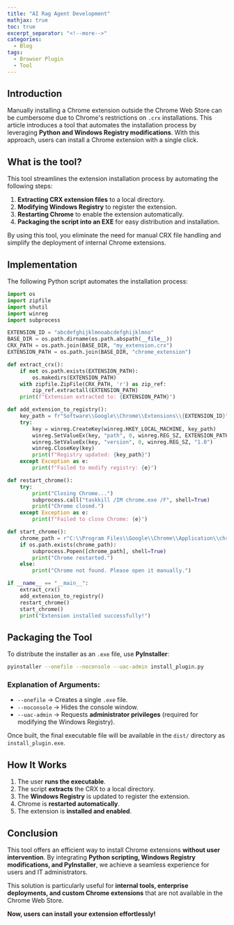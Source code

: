 ```yaml
---
title: "AI Rag Agent Development"
mathjax: true
toc: true
excerpt_separator: "<!--more-->"
categories:
  - Blog
tags:
  - Browser Plugin
  - Tool
---
```


## Introduction

Manually installing a Chrome extension outside the Chrome Web Store can be cumbersome due to Chrome's restrictions on `.crx` installations. This article introduces a tool that automates the installation process by leveraging **Python and Windows Registry modifications**. With this approach, users can install a Chrome extension with a single click.

## What is the tool?

This tool streamlines the extension installation process by automating the following steps:
1. **Extracting CRX extension files** to a local directory.
2. **Modifying Windows Registry** to register the extension.
3. **Restarting Chrome** to enable the extension automatically.
4. **Packaging the script into an EXE** for easy distribution and installation.

By using this tool, you eliminate the need for manual CRX file handling and simplify the deployment of internal Chrome extensions.

## Implementation

The following Python script automates the installation process:

```python
import os
import zipfile
import shutil
import winreg
import subprocess

EXTENSION_ID = "abcdefghijklmnoabcdefghijklmno"
BASE_DIR = os.path.dirname(os.path.abspath(__file__))
CRX_PATH = os.path.join(BASE_DIR, "my_extension.crx")
EXTENSION_PATH = os.path.join(BASE_DIR, "chrome_extension")

def extract_crx():
    if not os.path.exists(EXTENSION_PATH):
        os.makedirs(EXTENSION_PATH)
    with zipfile.ZipFile(CRX_PATH, 'r') as zip_ref:
        zip_ref.extractall(EXTENSION_PATH)
    print(f"Extension extracted to: {EXTENSION_PATH}")

def add_extension_to_registry():
    key_path = fr"Software\\Google\\Chrome\\Extensions\\{EXTENSION_ID}"
    try:
        key = winreg.CreateKey(winreg.HKEY_LOCAL_MACHINE, key_path)
        winreg.SetValueEx(key, "path", 0, winreg.REG_SZ, EXTENSION_PATH)
        winreg.SetValueEx(key, "version", 0, winreg.REG_SZ, "1.0")
        winreg.CloseKey(key)
        print(f"Registry updated: {key_path}")
    except Exception as e:
        print(f"Failed to modify registry: {e}")

def restart_chrome():
    try:
        print("Closing Chrome...")
        subprocess.call("taskkill /IM chrome.exe /F", shell=True)
        print("Chrome closed.")
    except Exception as e:
        print(f"Failed to close Chrome: {e}")

def start_chrome():
    chrome_path = r"C:\\Program Files\\Google\\Chrome\\Application\\chrome.exe"
    if os.path.exists(chrome_path):
        subprocess.Popen([chrome_path], shell=True)
        print("Chrome restarted.")
    else:
        print("Chrome not found. Please open it manually.")

if __name__ == "__main__":
    extract_crx()
    add_extension_to_registry()
    restart_chrome()
    start_chrome()
    print("Extension installed successfully!")
```

## Packaging the Tool

To distribute the installer as an `.exe` file, use **PyInstaller**:

```sh
pyinstaller --onefile --noconsole --uac-admin install_plugin.py
```
### Explanation of Arguments:
- `--onefile` → Creates a single `.exe` file.
- `--noconsole` → Hides the console window.
- `--uac-admin` → Requests **administrator privileges** (required for modifying the Windows Registry).

Once built, the final executable file will be available in the `dist/` directory as `install_plugin.exe`.

## How It Works

1. The user **runs the executable**.
2. The script **extracts** the CRX to a local directory.
3. The **Windows Registry** is updated to register the extension.
4. Chrome is **restarted automatically**.
5. The extension is **installed and enabled**.

## Conclusion

This tool offers an efficient way to install Chrome extensions **without user intervention**. By integrating **Python scripting, Windows Registry modifications, and PyInstaller**, we achieve a seamless experience for users and IT administrators.

This solution is particularly useful for **internal tools, enterprise deployments, and custom Chrome extensions** that are not available in the Chrome Web Store.

**Now, users can install your extension effortlessly!** 

<script type="module">
  import mermaid from 'https://cdn.jsdelivr.net/npm/mermaid@10/dist/mermaid.esm.min.mjs';
  mermaid.initialize({ startOnLoad: true });
</script>